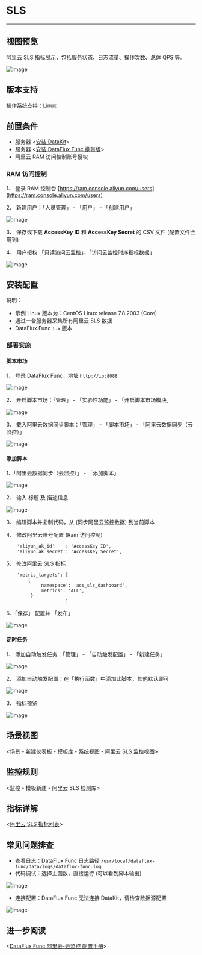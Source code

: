# SLS

---

## 视图预览

阿里云 SLS 指标展示，包括服务状态、日志流量、操作次数、总体 QPS 等。

![image](../../imgs/input-aliyun-sls-01.png)

## 版本支持

操作系统支持：Linux

## 前置条件

- 服务器 <[安装 DataKit](../../../datakit/datakit-install.md)>
- 服务器 <[安装 DataFlux Func 携带版](https://func.guance.com/doc/maintenance-guide-installation/)>
- 阿里云 RAM 访问控制账号授权

### RAM 访问控制

1、 登录 RAM 控制台 [https://ram.console.aliyun.com/users](https://ram.console.aliyun.com/users)

2、 新建用户：「人员管理」 - 「用户」 - 「创建用户」

![image](../../imgs/input-aliyun-sls-02.png)

3、 保存或下载 **AccessKey** **ID** 和 **AccessKey Secret** 的 CSV 文件 (配置文件会用到)

4、 用户授权 「只读访问云监控」、「访问云监控时序指标数据」

![image](../../imgs/input-aliyun-sls-03.png)

## 安装配置

说明：

- 示例 Linux 版本为：CentOS Linux release 7.8.2003 (Core)
- 通过一台服务器采集所有阿里云 SLS 数据
- DataFlux Func `1.x` 版本

### 部署实施

#### 脚本市场

1、 登录 DataFlux Func，地址 `http://ip:8088`

![image](../../imgs/input-aliyun-sls-04.png)

2、 开启脚本市场：「管理」 - 「实验性功能」 - 「开启脚本市场模块」

![image](../../imgs/input-aliyun-sls-05.png)

3、 载入阿里云数据同步脚本：「管理」 - 「脚本市场」 - 「阿里云数据同步（云监控）」

![image](../../imgs/input-aliyun-sls-06.png)

#### 添加脚本

1、「阿里云数据同步（云监控）」 - 「添加脚本」

![image](../../imgs/input-aliyun-sls-07.png)

2、 输入 标题 及 描述信息

![image](../../imgs/input-aliyun-sls-08.png)

3、 编辑脚本并复制代码，从 (同步阿里云监控数据) 到当前脚本

4、 修改阿里云账号配置 (Ram 访问控制)

```
    'aliyun_ak_id'    : 'AccessKey ID',
    'aliyun_ak_secret': 'AccessKey Secret',
```

5、 修改阿里云 SLS 指标

```
    'metric_targets': [
        {
            'namespace': 'acs_sls_dashboard',
            'metrics': 'ALL',
         }
                      ]
```

6、「保存」 配置并 「发布」

![image](../../imgs/input-aliyun-sls-09.png)

#### 定时任务

1、 添加自动触发任务：「管理」 - 「自动触发配置」 - 「新建任务」

![image](../../imgs/input-aliyun-sls-10.png)

2、 添加自动触发配置：在「执行函数」中添加此脚本，其他默认即可

![image](../../imgs/input-aliyun-sls-11.png)

3、 指标预览

![image](../../imgs/input-aliyun-sls-12.png)

## 场景视图

<场景 - 新建仪表板 - 模板库 - 系统视图 - 阿里云 SLS 监控视图>

## 监控规则

<监控 - 模板新建 - 阿里云 SLS 检测库>

## 指标详解

<[阿里云 SLS 指标列表](https://help.aliyun.com/document_detail/164687.htm?spm=a2c4g.11186623.0.0.43b973c2ApRfEL#concept-2493296)>

## 常见问题排查

- 查看日志：DataFlux Func 日志路径 `/usr/local/dataflux-func/data/logs/dataflux-func.log`
- 代码调试：选择主函数，直接运行 (可以看到脚本输出)

![image](../../imgs/input-aliyun-sls-13.png)

- 连接配置：DataFlux Func 无法连接 DataKit，请检查数据源配置

![image](../../imgs/input-aliyun-sls-14.png)

## 进一步阅读

<[DataFlux Func 阿里云-云监控 配置手册](https://func.guance.com/doc/script-market-guance-aliyun-monitor/)>

